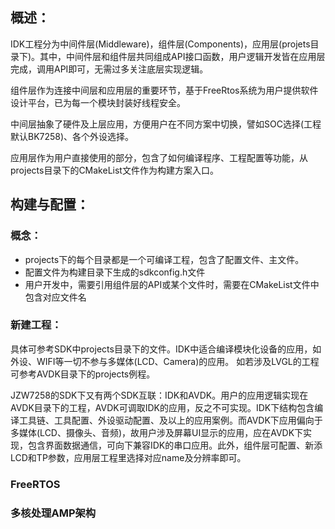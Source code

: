 
## 概述：

IDK工程分为中间件层(Middleware)，组件层(Components)，应用层(projets目录下)。其中，中间件层和组件层共同组成API接口函数，用户逻辑开发皆在应用层完成，调用API即可，无需过多关注底层实现逻辑。

组件层作为连接中间层和应用层的重要环节，基于FreeRtos系统为用户提供软件设计平台，已为每一个模块封装好线程安全。

中间层抽象了硬件及上层应用，方便用户在不同方案中切换，譬如SOC选择(工程默认BK7258)、各个外设选择。

应用层作为用户直接使用的部分，包含了如何编译程序、工程配置等功能，从projects目录下的CMakeList文件作为构建方案入口。

## 构建与配置：

### 概念：
* projects下的每个目录都是一个可编译工程，包含了配置文件、主文件。
* 配置文件为构建目录下生成的sdkconfig.h文件
* 用户开发中，需要引用组件层的API或某个文件时，需要在CMakeList文件中包含对应文件名

### 新建工程：

具体可参考SDK中projects目录下的文件。IDK中适合编译模块化设备的应用，如外设、WIFI等一切不参与多媒体(LCD、Camera)的应用。
如若涉及LVGL的工程可参考AVDK目录下的projects例程。

JZW7258的SDK下又有两个SDK互联：IDK和AVDK。用户的应用逻辑实现在AVDK目录下的工程，AVDK可调取IDK的应用，反之不可实现。IDK下结构包含编译工具链、工具配置、外设驱动配置、及以上的应用案例。而AVDK下应用偏向于多媒体(LCD、摄像头、音频)，故用户涉及屏幕UI显示的应用，应在AVDK下实现，包含界面数据通信，可向下兼容IDK的串口应用。此外，组件层可配置、新添LCD和TP参数，应用层工程里选择对应name及分辨率即可。

### FreeRTOS


### 多核处理AMP架构